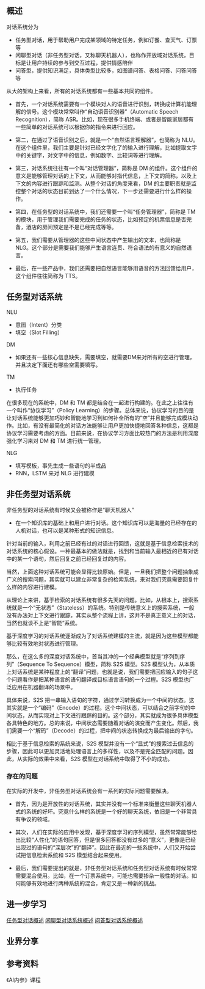 ## 概述

对话系统分为

- 任务型对话，用于帮助用户完成某领域的特定任务，例如订餐、查天气、订票等
- 闲聊型对话（非任务型对话，又称聊天机器人），也称作开放域对话系统，目标是让用户持续的参与到交互过程，提供情感陪伴
- 问答型，提供知识满足，具体类型比较多，如图谱问答、表格问答、问答问答等

从大的架构上来看，所有的对话系统都有一些基本共同的组件。

- 首先，一个对话系统需要有一个模块对人的语音进行识别，转换成计算机能理解的信号。这个模块常常叫作“自动语音识别器”（Automatic Speech Recognition），简称 ASR。比如，现在很多手机终端、或者是智能家居都有一些简单的对话系统可以根据你的指令来进行回应。

- 第二，在通过了语音识别之后，就是一个“自然语言理解器”，也简称为 NLU。在这个组件里，我们主要是针对已经文字化了的输入进行理解，比如提取文字中的关键字，对文字中的信息，例如数字、比较词等进行理解。

- 第三，对话系统往往有一个叫“对话管理器”，简称是 DM 的组件。这个组件的意义是能够管理对话的上下文，从而能够对指代信息，上下文的简称，以及上下文的内容进行跟踪和监测。从整个对话的角度来看，DM 的主要职责就是监控整个对话的状态目前到达了一个什么情况，下一步还需要进行什么样的操作。

- 第四，在任务型的对话系统中，我们还需要一个叫“任务管理器”，简称是 TM 的模块，用于管理我们需要完成的任务的状态，比如预定的机票信息是否完备，酒店的房间预定是不是已经完成等等。

- 第五，我们需要从管理器的这些中间状态中产生输出的文本，也简称是 NLG。这个部分是需要我们能够产生语言连贯、符合语法的有意义的自然语言。

- 最后，在一些产品中，我们还需要把自然语言能够用语音的方法回馈给用户，这个组件往往简称为 TTS。

## 任务型对话系统

NLU

- 意图（Intent）分类
- 填空（Slot Filling）

DM

- 如果还有一些核心信息缺失，需要填空，就需要DM来对所有的空进行管理，并且决定下面还有哪些空需要填写。

TM

- 执行任务

在很多现在的系统中，DM 和 TM 都是结合在一起进行构建的。在此之上往往有一个叫作“协议学习”（Policy Learning）的步骤。总体来说，协议学习的目的是让对话系统能够更加巧妙和智能地学习到如何补全所有的“空”并且能够完成模块动作。比如，有没有最简化的对话方法能够让用户更加快捷地回答各种信息，这都是协议学习需要考虑的方面。目前来说，在协议学习方面比较热门的方法是利用深度强化学习来对 DM 和 TM 进行统一管理。

NLG

- 填写模板，事先生成一些语句的半成品
- RNN，LSTM 来对 NLG 进行建模

## 非任务型对话系统

非任务型的对话系统有时候又会被称作是“聊天机器人”

- 在一个知识库的基础上和用户进行对话。这个知识库可以是海量的已经存在的人机对话，也可以是某种形式的知识信息。

针对当前的输入，利用之前已经有过的对话进行回馈，这就是基于信息检索技术的对话系统的核心假设。一种最基本的做法就是，找到和当前输入最相近的已有对话中的某一个语句，然后回复之前已经回复过的内容。

当然，上面这种对话系统可能会显得比较原始。但是，一旦我们把整个问题抽象成广义的搜索问题，其实就可以建立非常复杂的检索系统，来对我们究竟需要回复什么样的内容进行建模。

从理论上来讲，基于检索的对话系统有很多先天的问题。比如，从根本上，搜索系统就是一个“无状态”（Stateless）的系统。特别是传统意义上的搜索系统，一般没有办法对上下文进行跟踪，其实从整个流程上讲，这并不是真正意义上的对话，当然也就谈不上是“智能”系统。



基于深度学习的对话系统逐渐成为了对话系统建模的主流，就是因为这些模型都能够比较有效地对状态进行管理。

那么，在这么多的深度对话系统中，首当其冲的一个经典模型就是“序列到序列”（Sequence To Sequence）模型，简称 S2S 模型。S2S 模型认为，从本质上对话系统是某种程度上的“翻译”问题，也就是说，我们需要把回应输入的句子这个问题看作是把某种语言的语句翻译成目标语言语句的一个过程。S2S 模型也广泛应用在机器翻译的场景中。

具体来说，S2S 把一串输入语句的字符，通过学习转换成为一个中间的状态。这其实就是一个“编码”（Encode）的过程。这个中间状态，可以结合之前字句的中间状态，从而实现对上下文进行跟踪的目的。这个部分，其实就成为很多具体模型各具特色的地方。总的来说，中间状态需要随着对话的演变而产生变化。然后，我们需要一个“解码”（Decode）的过程，把中间的状态转换成为最后输出的字句。

相比于基于信息检索的系统来说，S2S 模型并没有一个“显式”的搜索过去信息的步骤，因此可以更加灵活地处理语言上的多样性，以及不是完全匹配的问题。因此，从实际的效果中来看，S2S 模型在对话系统中取得了不小的成功。

### 存在的问题

在实际的开发中，非任务型对话系统会有一系列的实际问题需要解决。

- 首先，因为是开放性的对话系统，其实并没有一个标准来衡量这些聊天机器人式的系统的好坏。究竟什么样的系统是一个好的聊天系统，依旧是一个非常具有争议的领域。

- 其次，人们在实际的应用中发现，基于深度学习的序列模型，虽然常常能够给出比较“人性化”的语句回答，但是很多回答都没有过多的“意义”，更像是已经出现过的语句的“深层次”的“翻译”。因此在最近的一些系统中，人们又开始尝试把信息检索系统和 S2S 模型结合起来使用。

- 最后，我们需要提出的就是，非任务型对话系统和任务型对话系统有时候常常需要混合使用。比如，在一个订票系统中，可能也需要掺杂一般性的对话。如何能够有效地进行两种系统的混合，肯定又是一种新的挑战。

## 进一步学习
[任务型对话概述](任务型对话/任务型对话概述.md)
[闲聊型对话系统概述](闲聊型对话/闲聊型对话系统概述.md)
[问答型对话系统概述](问答型对话/问答型对话系统概述.md)

## 业界分享


## 参考资料

《AI内参》课程